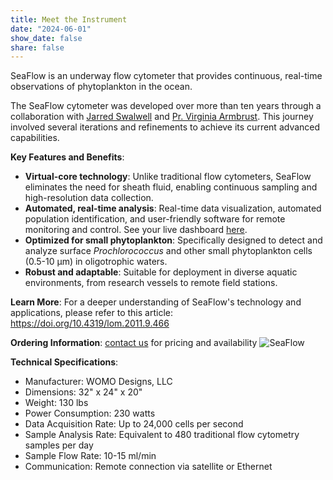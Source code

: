 ```yaml
---
title: Meet the Instrument
date: "2024-06-01"
show_date: false
share: false
---
```


SeaFlow is an underway flow cytometer that provides continuous, real-time observations of phytoplankton in the ocean. 

<!--more--> 
The SeaFlow cytometer was developed over more than ten years through a collaboration with [Jarred Swalwell](https://armbrustlab.ocean.washington.edu/people/swalwell/) and [Pr. Virginia Armbrust](https://armbrustlab.ocean.washington.edu/people/armbrust/). This journey involved several iterations and refinements to achieve its current advanced capabilities.


**Key Features and Benefits**:
* **Virtual-core technology**: Unlike traditional flow cytometers, SeaFlow eliminates the need for sheath fluid, enabling continuous sampling and high-resolution data collection.   
* **Automated, real-time analysis**: Real-time data visualization, automated population identification, and user-friendly software for remote monitoring and control. See your live dashboard [here](https://gradientscruise.org/d/Ybbbrzqae/tn427-by-time?orgId=1).  
* **Optimized for small phytoplankton**: Specifically designed to detect and analyze surface *Prochlorococcus* and other small phytoplankton cells (0.5-10 µm) in oligotrophic waters.    
* **Robust and adaptable**: Suitable for deployment in diverse aquatic environments, from research vessels to remote field stations.    


**Learn More**:
For a deeper understanding of SeaFlow's technology and applications, please refer to this article: https://doi.org/10.4319/lom.2011.9.466


**Ordering Information**:
[contact us](mailto:ribalet@uw.edu) for pricing and availability
![SeaFlow](seaflow.png)


**Technical Specifications**:
* Manufacturer: WOMO Designs, LLC
* Dimensions: 32" x 24" x 20"
* Weight: 130 lbs
* Power Consumption: 230 watts
* Data Acquisition Rate: Up to 24,000 cells per second
* Sample Analysis Rate: Equivalent to 480 traditional flow cytometry samples per day
* Sample Flow Rate: 10-15 ml/min
* Communication: Remote connection via satellite or Ethernet
